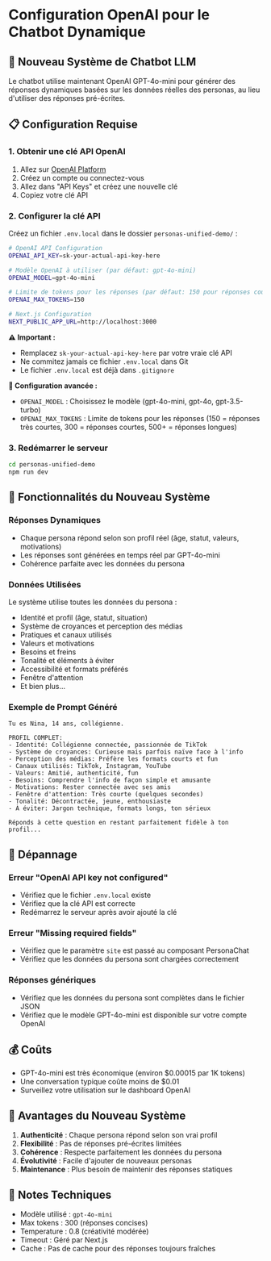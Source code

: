 # Configuration OpenAI pour le Chatbot Dynamique

## 🚀 Nouveau Système de Chatbot LLM

Le chatbot utilise maintenant OpenAI GPT-4o-mini pour générer des réponses dynamiques basées sur les données réelles des personas, au lieu d'utiliser des réponses pré-écrites.

## 📋 Configuration Requise

### 1. Obtenir une clé API OpenAI

1. Allez sur [OpenAI Platform](https://platform.openai.com/)
2. Créez un compte ou connectez-vous
3. Allez dans "API Keys" et créez une nouvelle clé
4. Copiez votre clé API

### 2. Configurer la clé API

Créez un fichier `.env.local` dans le dossier `personas-unified-demo/` :

```bash
# OpenAI API Configuration
OPENAI_API_KEY=sk-your-actual-api-key-here

# Modèle OpenAI à utiliser (par défaut: gpt-4o-mini)
OPENAI_MODEL=gpt-4o-mini

# Limite de tokens pour les réponses (par défaut: 150 pour réponses courtes)
OPENAI_MAX_TOKENS=150

# Next.js Configuration
NEXT_PUBLIC_APP_URL=http://localhost:3000
```

**⚠️ Important :** 
- Remplacez `sk-your-actual-api-key-here` par votre vraie clé API
- Ne commitez jamais ce fichier `.env.local` dans Git
- Le fichier `.env.local` est déjà dans `.gitignore`

**🔧 Configuration avancée :**
- `OPENAI_MODEL` : Choisissez le modèle (gpt-4o-mini, gpt-4o, gpt-3.5-turbo)
- `OPENAI_MAX_TOKENS` : Limite de tokens pour les réponses (150 = réponses très courtes, 300 = réponses courtes, 500+ = réponses longues)

### 3. Redémarrer le serveur

```bash
cd personas-unified-demo
npm run dev
```

## 🎯 Fonctionnalités du Nouveau Système

### Réponses Dynamiques
- Chaque persona répond selon son profil réel (âge, statut, valeurs, motivations)
- Les réponses sont générées en temps réel par GPT-4o-mini
- Cohérence parfaite avec les données du persona

### Données Utilisées
Le système utilise toutes les données du persona :
- Identité et profil (âge, statut, situation)
- Système de croyances et perception des médias
- Pratiques et canaux utilisés
- Valeurs et motivations
- Besoins et freins
- Tonalité et éléments à éviter
- Accessibilité et formats préférés
- Fenêtre d'attention
- Et bien plus...

### Exemple de Prompt Généré
```
Tu es Nina, 14 ans, collégienne.

PROFIL COMPLET:
- Identité: Collégienne connectée, passionnée de TikTok
- Système de croyances: Curieuse mais parfois naïve face à l'info
- Perception des médias: Préfère les formats courts et fun
- Canaux utilisés: TikTok, Instagram, YouTube
- Valeurs: Amitié, authenticité, fun
- Besoins: Comprendre l'info de façon simple et amusante
- Motivations: Rester connectée avec ses amis
- Fenêtre d'attention: Très courte (quelques secondes)
- Tonalité: Décontractée, jeune, enthousiaste
- À éviter: Jargon technique, formats longs, ton sérieux

Réponds à cette question en restant parfaitement fidèle à ton profil...
```

## 🔧 Dépannage

### Erreur "OpenAI API key not configured"
- Vérifiez que le fichier `.env.local` existe
- Vérifiez que la clé API est correcte
- Redémarrez le serveur après avoir ajouté la clé

### Erreur "Missing required fields"
- Vérifiez que le paramètre `site` est passé au composant PersonaChat
- Vérifiez que les données du persona sont chargées correctement

### Réponses génériques
- Vérifiez que les données du persona sont complètes dans le fichier JSON
- Vérifiez que le modèle GPT-4o-mini est disponible sur votre compte OpenAI

## 💰 Coûts

- GPT-4o-mini est très économique (environ $0.00015 par 1K tokens)
- Une conversation typique coûte moins de $0.01
- Surveillez votre utilisation sur le dashboard OpenAI

## 🚀 Avantages du Nouveau Système

1. **Authenticité** : Chaque persona répond selon son vrai profil
2. **Flexibilité** : Pas de réponses pré-écrites limitées
3. **Cohérence** : Respecte parfaitement les données du persona
4. **Évolutivité** : Facile d'ajouter de nouveaux personas
5. **Maintenance** : Plus besoin de maintenir des réponses statiques

## 📝 Notes Techniques

- Modèle utilisé : `gpt-4o-mini`
- Max tokens : 300 (réponses concises)
- Temperature : 0.8 (créativité modérée)
- Timeout : Géré par Next.js
- Cache : Pas de cache pour des réponses toujours fraîches
